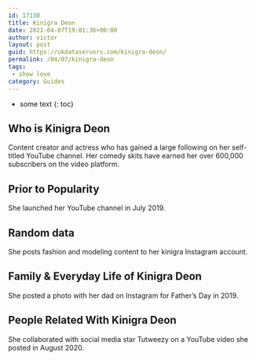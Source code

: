 ```yaml
---
id: 17130
title: Kinigra Deon
date: 2021-04-07T19:01:36+00:00
author: victor
layout: post
guid: https://ukdataservers.com/kinigra-deon/
permalink: /04/07/kinigra-deon
tags:
 - show love
category: Guides
---
```


* some text
{: toc}


## Who is Kinigra Deon



Content creator and actress who has gained a large following on her self-titled YouTube channel. Her comedy skits have earned her over 600,000 subscribers on the video platform. 

                
                
                
## Prior to Popularity



She launched her YouTube channel in July 2019. 

                
                
                
## Random data



She posts fashion and modeling content to her kinigra Instagram account. 

                
                
                
## Family & Everyday Life of Kinigra Deon



She posted a photo with her dad on Instagram for Father&#8217;s Day in 2019. 

                
                
                
## People Related With Kinigra Deon



She collaborated with social media star Tutweezy on a YouTube video she posted in August 2020. 

                
              
            
          
          
          
